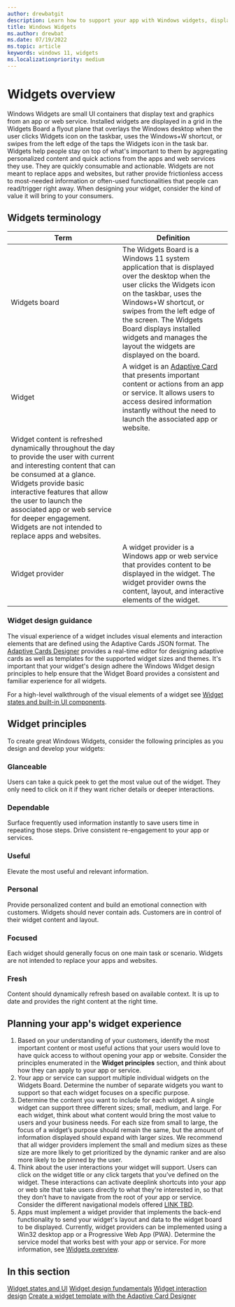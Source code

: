 ```yaml
---
author: drewbatgit
description: Learn how to support your app with Windows widgets, displayed on the widgets board built into Windows 11.
title: Windows Widgets
ms.author: drewbat
ms.date: 07/19/2022
ms.topic: article
keywords: windows 11, widgets
ms.localizationpriority: medium
---
```


# Widgets overview

Windows Widgets are small UI containers that display text and graphics from an app or web service. Installed widgets are displayed in a grid in the Widgets Board a flyout plane that overlays the Windows desktop when the user clicks Widgets icon on the taskbar, uses the Windows+W shortcut, or swipes from the left edge of the taps the Widgets icon in the task bar. Widgets help people stay on top of what's important to them by aggregating personalized content and quick actions from the apps and web services they use. They are quickly consumable and actionable. Widgets are not meant to replace apps and websites, but rather provide frictionless access to most-needed information or often-used functionalities that people can read/trigger right away. When designing your widget, consider the kind of value it will bring to your consumers.  

## Widgets terminology

| Term | Definition |
|------|------------|
| Widgets board | The Widgets Board is a Windows 11 system application that is displayed over the desktop when the user clicks the Widgets icon on the taskbar, uses the Windows+W shortcut, or swipes from the left edge of the screen. The Widgets Board displays installed widgets and manages the layout the widgets are displayed on the board. |
| Widget | A widget is an [Adaptive Card](https://adaptivecards.io/) that presents important content or actions from an app or service. It allows users to access desired information instantly without the need to launch the associated app or website. 
Widget content is refreshed dynamically throughout the day to provide the user with current and interesting content that can be consumed at a glance. Widgets provide basic interactive features that allow the user to launch the associated app or web service for deeper engagement. Widgets are not intended to replace apps and websites.  |
| Widget provider | A widget provider is a Windows app or web service that provides content to be displayed in the widget. The widget provider owns the content, layout, and interactive elements of the widget.  |


### Widget design guidance 

The visual experience of a widget includes visual elements and interaction elements that are defined using the Adaptive Cards JSON format. The [Adaptive Cards Designer](https://www.adaptivecards.io/designer/) provides a real-time editor for designing adaptive cards as well as templates for the supported widget sizes and themes. It's important that your widget's design adhere the Windows Widget design principles to help ensure that the Widget Board provides a consistent and familiar experience for all widgets.

For a high-level walkthrough of the visual elements of a widget see [Widget states and built-in UI components](widgets-states-and-ui.mdwidget-states-and-ui.md).


## Widget principles

To create great Windows Widgets, consider the following principles as you design and develop your widgets:

### Glanceable 

Users can take a quick peek to get the most value out of the widget. They only need to click on it if they want richer details or deeper interactions. 
 
### Dependable 

Surface frequently used information instantly to save users time in repeating those steps. Drive consistent re-engagement to your app or services.

### Useful 

Elevate the most useful and relevant information. 

### Personal 

Provide personalized content and build an emotional connection with customers. Widgets should never contain ads. Customers are in control of their widget content and layout. 

### Focused 

Each widget should generally focus on one main task or scenario. Widgets are not intended to replace your apps and websites. 

### Fresh 

Content should dynamically refresh based on available context. It is up to date and provides the right content at the right time. 
  

## Planning your app's widget experience

1. Based on your understanding of your customers, identify the most important content or most useful actions that your users would love to have quick access to without opening your app or website. Consider the principles enumerated in the **Widget principles** section, and think about how they can apply to your app or service. 
1. Your app or service can support multiple individual widgets on the Widgets Board. Determine the number of separate widgets you want to support so that each widget focuses on a specific purpose.
1. Determine the content you want to include for each widget. A single widget can support three different sizes; small, medium, and large. For each widget, think about what content would bring the most value to users and your business needs. For each size from small to large, the focus of a widget’s purpose should remain the same, but the amount of information displayed should expand with larger sizes. We recommend that all widger providers implement the small and medium sizes as these size are more likely to get prioritized by the dynamic ranker and are also more likely to be pinned by the user. 
1. Think about the user interactions your widget will support. Users can click on the widget title or any click targets that you’ve defined on the widget. These interactions can activate deeplink shortcuts into your app or web site that take users directly to what they're interested in, so that they don’t have to navigate from the root of your app or service. Consider the different navigational models offered [LINK TBD](tbd).  
1. Apps must implement a widget provider that implements the back-end functionality to send your widget's layout and data to the widget board to be displayed. Currently, widget providers can be implemented using a Win32 desktop app or a Progressive Web App (PWA). Determine the service model that works best with your app or service. For more information, see [Widgets overview](../../develop/widgets/widgets-overview.md).



## In this section

[Widget states and UI](widgets-states-and-ui.md)
[Widget design fundamentals](widgets-design-fundamentals.md)
[Widget interaction design](widgets-interaction-design.md)
[Create a widget template with the Adaptive Card Designer](widgets-create-a-template.md)
